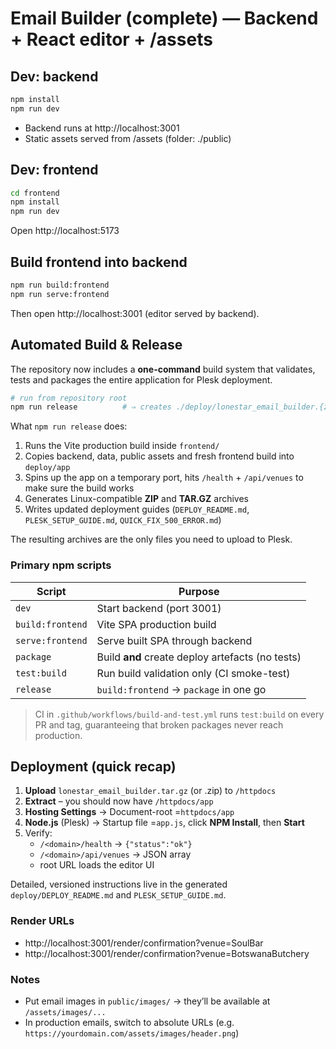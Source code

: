 # Email Builder (complete) — Backend + React editor + /assets

## Dev: backend
```bash
npm install
npm run dev
```

- Backend runs at http://localhost:3001
- Static assets served from /assets (folder: ./public)

## Dev: frontend
```bash
cd frontend
npm install
npm run dev
```
Open http://localhost:5173

## Build frontend into backend
```bash
npm run build:frontend
npm run serve:frontend
```
Then open http://localhost:3001 (editor served by backend).

## Automated Build & Release

The repository now includes a **one-command** build system that
validates, tests and packages the entire application for Plesk
deployment.

```bash
# run from repository root
npm run release          # ⇒ creates ./deploy/lonestar_email_builder.{zip,tar.gz}
```

What `npm run release` does:

1. Runs the Vite production build inside `frontend/`
2. Copies backend, data, public assets and fresh frontend build into
   `deploy/app`
3. Spins up the app on a temporary port, hits `/health` + `/api/venues`
   to make sure the build works
4. Generates Linux-compatible **ZIP** and **TAR.GZ** archives
5. Writes updated deployment guides (`DEPLOY_README.md`,
   `PLESK_SETUP_GUIDE.md`, `QUICK_FIX_500_ERROR.md`)

The resulting archives are the only files you need to upload to Plesk.

### Primary npm scripts

| Script                | Purpose                                              |
|-----------------------|------------------------------------------------------|
| `dev`                 | Start backend (port 3001)                            |
| `build:frontend`      | Vite SPA production build                            |
| `serve:frontend`      | Serve built SPA through backend                      |
| `package`             | Build **and** create deploy artefacts (no tests)     |
| `test:build`          | Run build validation only (CI smoke-test)            |
| `release`             | `build:frontend` → `package` in one go               |

> CI in `.github/workflows/build-and-test.yml` runs `test:build` on every
> PR and tag, guaranteeing that broken packages never reach production.

## Deployment (quick recap)

1. **Upload** `lonestar_email_builder.tar.gz` (or .zip) to `/httpdocs`
2. **Extract** – you should now have `/httpdocs/app`
3. **Hosting Settings** → Document-root =`httpdocs/app`
4. **Node.js** (Plesk) → Startup file =`app.js`, click **NPM Install**,
   then **Start**
5. Verify:
   * `/<domain>/health` → `{"status":"ok"}`
   * `/<domain>/api/venues` → JSON array
   * root URL loads the editor UI

Detailed, versioned instructions live in the generated
`deploy/DEPLOY_README.md` and `PLESK_SETUP_GUIDE.md`.

### Render URLs
- http://localhost:3001/render/confirmation?venue=SoulBar
- http://localhost:3001/render/confirmation?venue=BotswanaButchery

### Notes
- Put email images in `public/images/` → they’ll be available at `/assets/images/...`
- In production emails, switch to absolute URLs (e.g. `https://yourdomain.com/assets/images/header.png`)
